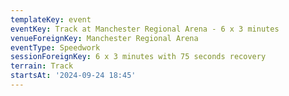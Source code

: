 ```yaml
---
templateKey: event
eventKey: Track at Manchester Regional Arena - 6 x 3 minutes
venueForeignKey: Manchester Regional Arena
eventType: Speedwork
sessionForeignKey: 6 x 3 minutes with 75 seconds recovery
terrain: Track
startsAt: '2024-09-24 18:45'
---
```

